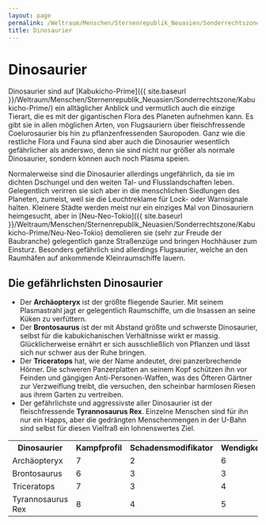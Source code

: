 ```yaml
---
layout: page
permalink: /Weltraum/Menschen/Sternenrepublik_Neuasien/Sonderrechtszone/Kabukicho-Prime/Dinosaurier
title: Dinosaurier
---
```


# Dinosaurier

Dinosaurier sind auf [Kabukicho-Prime]({{ site.baseurl }}/Weltraum/Menschen/Sternenrepublik_Neuasien/Sonderrechtszone/Kabukicho-Prime/) ein alltäglicher Anblick und vermutlich auch die einzige Tierart, die es mit der gigantischen Flora des Planeten aufnehmen kann. Es gibt sie in allen möglichen Arten, von Flugsauriern über fleischfressende Coelurosaurier bis hin zu pflanzenfressenden Sauropoden. Ganz wie die restliche Flora und Fauna sind aber auch die Dinosaurier wesentlich gefährlicher als anderswo, denn sie sind nicht nur größer als normale Dinosaurier, sondern können auch noch Plasma speien.

Normalerweise sind die Dinosaurier allerdings ungefährlich, da sie im dichten Dschungel und den weiten Tal- und Flusslandschaften leben. Gelegentlich verirren sie sich aber in die menschlichen Siedlungen des Planeten, zumeist, weil sie die Leuchtreklame für Lock- oder Warnsignale halten. Kleinere Städte werden meist nur ein einziges Mal von Dinosauriern heimgesucht, aber in [Neu-Neo-Tokio]({{ site.baseurl }}/Weltraum/Menschen/Sternenrepublik_Neuasien/Sonderrechtszone/Kabukicho-Prime/Neu-Neo-Tokio) demolieren sie (sehr zur Freude der Baubranche) gelegentlich ganze Straßenzüge und bringen Hochhäuser zum Einsturz. Besonders gefährlich sind allerdings Flugsaurier, welche an den Raumhäfen auf ankommende Kleinraumschiffe lauern.

## Die gefährlichsten Dinosaurier

- Der **Archäopteryx** ist der größte fliegende Saurier. Mit seinem Plasmastrahl jagt er gelegentlich Raumschiffe, um die Insassen an seine Küken zu verfüttern.
- Der **Brontosaurus** ist der mit Abstand größte und schwerste Dinosaurier, selbst für die kabukichanischen Verhältnisse wirkt er massig. Glücklicherweise ernährt er sich ausschließlich von Pflanzen und lässt sich nur schwer aus der Ruhe bringen.
- Der **Triceratops** hat, wie der Name andeutet, drei panzerbrechende Hörner. Die schweren Panzerplatten an seinem Kopf schützen ihn vor Feinden und gängigen Anti-Personen-Waffen, was des Öfteren Gärtner zur Verzweiflung treibt, die versuchen, den scheinbar harmlosen Riesen aus ihrem Garten zu vertreiben.
- Der gefährlichste und aggressivste aller Dinosaurier ist der fleischfressende **Tyrannosaurus Rex**. Einzelne Menschen sind für ihn nur ein Happs, aber die gedrängten Menschenmengen in der U-Bahn sind selbst für diesen Vielfraß ein lohnenswertes Ziel.

<table>
<tbody>
<tr></tr>
<tr><th>Dinosaurier</th><th>Kampfprofil</th><th>Schadensmodifikator</th><th>Wendigkeit</th><th>Schadenspunkte</th></tr>
<tr><td>Archäopteryx</td><td>7</td><td>2</td><td>6</td><td>20</td></tr>
<tr><td>Brontosaurus</td><td>6</td><td>3</td><td>3</td><td>100</td></tr>
<tr><td>Triceratops</td><td>7</td><td>3</td><td>4</td><td>80</td></tr>
<tr><td>Tyrannosaurus Rex</td><td>8</td><td>4</td><td>5</td><td>50</td></tr>
</tbody>
</table>
